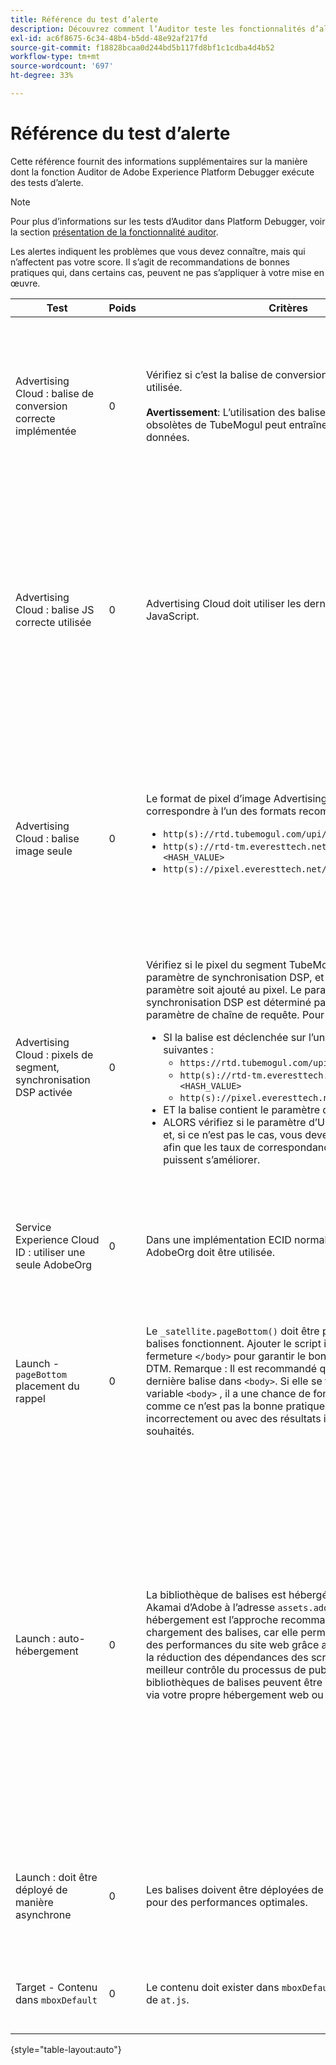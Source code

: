 ```yaml
---
title: Référence du test d’alerte
description: Découvrez comment l’Auditor teste les fonctionnalités d’alerte dans Adobe Experience Platform Debugger.
exl-id: ac6f8675-6c34-48b4-b5dd-48e92af217fd
source-git-commit: f18828bcaa0d244bd5b117fd8bf1c1cdba4d4b52
workflow-type: tm+mt
source-wordcount: '697'
ht-degree: 33%

---
```


# Référence du test d’alerte

Cette référence fournit des informations supplémentaires sur la manière dont la fonction Auditor de Adobe Experience Platform Debugger exécute des tests d’alerte.

>[!NOTE]
>
>Pour plus d’informations sur les tests d’Auditor dans Platform Debugger, voir la section [présentation de la fonctionnalité auditor](./overview.md).

Les alertes indiquent les problèmes que vous devez connaître, mais qui n’affectent pas votre score. Il s’agit de recommandations de bonnes pratiques qui, dans certains cas, peuvent ne pas s’appliquer à votre mise en œuvre.

| Test | Poids | Critères | Recommandation |
| --- | --- | --- | --- |
| Advertising Cloud : balise de conversion correcte implémentée | 0 | Vérifiez si c’est la balise de conversion appropriée qui est utilisée.<br><br>**Avertissement**: L’utilisation des balises de conversion obsolètes de TubeMogul peut entraîner une perte de données. | Mettez à niveau vos pixels de conversion vers les nouvelles balises de conversion image seule Advertising Cloud. Cela peut être réalisé facilement à l’aide de la fonction [Extension de balise Advertising Cloud](https://experienceleague.adobe.com/docs/experience-platform/destinations/catalog/advertising/adobe-advertising-cloud.html). |
| Advertising Cloud : balise JS correcte utilisée | 0 | Advertising Cloud doit utiliser les dernières balises JavaScript. | Mettez à niveau votre JavaScript Advertising Cloud vers la dernière version. L’utilisation de versions JavaScript obsolètes peut entraîner la perte de fonctionnalités. Pour ce faire, utilisez la méthode [Extension de balise Advertising Cloud](https://experienceleague.adobe.com/docs/experience-platform/destinations/catalog/advertising/adobe-advertising-cloud.html). |
| Advertising Cloud : balise image seule | 0 | Le format de pixel d’image Advertising Cloud doit correspondre à l’un des formats recommandés suivants : <ul><li>`http(s)://rtd.tubemogul.com/upi/?sid=<HASH_VALUE>`</li><li>`http(s)://rtd-tm.everesttech.net/upi/?sid=<HASH_VALUE>`</li><li>`http(s)://pixel.everesttech.net/px2/<NUMERIC_ID>?`</li></ul> | Mettez à niveau vos pixels Advertising Cloud vers les nouvelles balises image seule Advertising Cloud, afin de complètement tirer parti de la fonctionnalité d’Advertising Cloud. Cela peut être réalisé facilement à l’aide de la fonction [Extension de balise Advertising Cloud](https://experienceleague.adobe.com/docs/experience-platform/destinations/catalog/advertising/adobe-advertising-cloud.html). |
| Advertising Cloud : pixels de segment, synchronisation DSP activée | 0 | Vérifiez si le pixel du segment TubeMogul contient un paramètre de synchronisation DSP, et demandez que ce paramètre soit ajouté au pixel. Le paramètre de synchronisation DSP est déterminé par l’utilisation d’un paramètre de chaîne de requête. Pour résumer : <ul><li>SI la balise est déclenchée sur l’une des méthodes suivantes :<ul><li>`https://rtd.tubemogul.com/upi/?sid=<HASH_VALUE>`</li><li>`http(s)://rtd-tm.everesttech.net/upi/?sid=<HASH_VALUE>`</li><li>`http(s)://pixel.everesttech.net/px2/<NUMERIC_ID>?`</li></ul></li><li>ET la balise contient le paramètre d’URL `sid=`</li><li>ALORS vérifiez si le paramètre d’URL `cs=0` ou `cs=1` existe et, si ce n’est pas le cas, vous devez : `cs=1` à ces pixels afin que les taux de correspondance de l’audience puissent s’améliorer.</li></ul> | Ajout du paramètre d’URL `cs=1` à vos pixels Advertising Cloud afin que DSP synchronisation puisse se produire, ce qui augmente les taux de correspondance de l’audience. Cela peut être réalisé facilement avec la méthode [Extension de balise Advertising Cloud](https://experienceleague.adobe.com/docs/experience-platform/destinations/catalog/advertising/adobe-advertising-cloud.html). |
| Service Experience Cloud ID : utiliser une seule AdobeOrg | 0 | Dans une implémentation ECID normale, une seule AdobeOrg doit être utilisée. | Vérifiez que plusieurs identifiants AdobeOrg existent pour cette implémentation. <br><br>[Informations supplémentaires](https://experienceleague.adobe.com/docs/id-service/using/intro/id-request.html) |
| Launch - `pageBottom` placement du rappel | 0 | Le `_satellite.pageBottom()` doit être présente pour que les balises fonctionnent. Ajouter le script intégré juste avant la fermeture `</body>` pour garantir le bon fonctionnement de DTM. Remarque : Il est recommandé que la balise soit la dernière balise dans `<body>`. Si elle se trouve dans la variable `<body>` , il a une chance de fonctionner, mais comme ce n’est pas la bonne pratique, il peut fonctionner incorrectement ou avec des résultats inattendus ou non souhaités. | Ajouter le script intégré juste avant la fermeture `</body>` pour garantir le bon fonctionnement de DTM. <br><br>[Informations supplémentaires](https://experienceleague.adobe.com/docs/experience-platform/tags/client-side/asynchronous-deployment.html) |
| Launch : auto-hébergement | 0 | La bibliothèque de balises est hébergée sur l’instance Akamai d’Adobe à l’adresse `assets.adobedtm.com`. L’auto-hébergement est l’approche recommandée pour le chargement des balises, car elle permet un meilleur contrôle des performances du site web grâce au contrôle du cache, la réduction des dépendances des scripts tiers et un meilleur contrôle du processus de publication. Les bibliothèques de balises peuvent être hébergées et gérées via votre propre hébergement web ou CDN. | Le passage à l’auto-hébergement est l’approche permettant de charger des balises sur une page. Bien que l’hébergement de par le biais du réseau de diffusion de contenu Akamai fonctionne dans la plupart des cas, l’auto-hébergement améliore les performances des pages. <br><br>Informations supplémentaires:<ul><li>[Guide de démarrage rapide des balises](https://experienceleague.adobe.com/docs/experience-platform/tags/client-side/asynchronous-deployment.html)</li><li>[Déploiement asynchrone](https://experienceleague.adobe.com/docs/experience-platform/tags/client-side/asynchronous-deployment.html)</li></ul> |
| Launch : doit être déployé de manière asynchrone | 0 | Les balises doivent être déployées de manière asynchrone pour des performances optimales. | Inclure la variable `async` dans le script intégré afin d’assurer le bon fonctionnement des balises. <br><br>[Informations supplémentaires](https://experienceleague.adobe.com/docs/experience-platform/tags/client-side/asynchronous-deployment.html) |
| Target - Contenu dans `mboxDefault` | 0 | Le contenu doit exister dans `mboxDefault` lors de l’utilisation de `at.js`. | Vérifiez que le contenu est disponible. <br><br>[Informations supplémentaires](https://experienceleague.adobe.com/docs/target/using/implement-target/implementing-target.html) |

{style=&quot;table-layout:auto&quot;}
